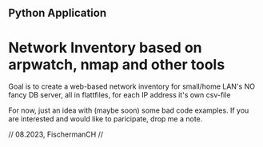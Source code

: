 ## Python Application
# Network Inventory based on arpwatch, nmap and other tools

Goal is to create a web-based network inventory for small/home LAN's
NO fancy DB server, all in flattfiles, for each IP address it's own csv-file

For now, just an idea with (maybe soon) some bad code examples.
If you are interested and would like to paricipate, drop me a note.

// 08.2023, FischermanCH //
